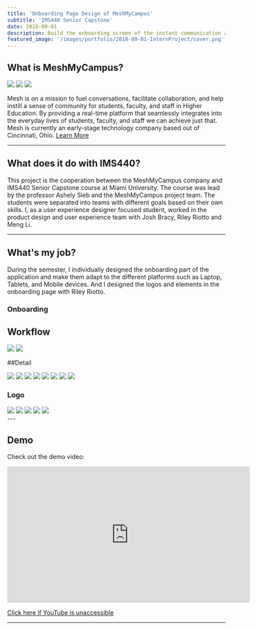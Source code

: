 ```yaml
---
title: 'Onboarding Page Design of MeshMyCampus'
subtitle: 'IMS440 Senior Capstone'
date: 2018-09-01 
description: Build the onboarding screen of the instant communication application for startup company.
featured_image: '/images/portfolio/2018-09-01-InternProject/cover.png'
---
```




## What is MeshMyCampus?

<div class="gallery" data-columns="1">
	<img src="/images/portfolio/2018-09-01-InternProject/MeshIntro1.png">
	<img src="/images/portfolio/2018-09-01-InternProject/MeshIntro2.png">
    <img src="/images/portfolio/2018-09-01-InternProject/MeshIntro3.png">
</div>

Mesh is on a mission to fuel conversations, facilitate collaboration, and help instill a sense of community for students, faculty, and staff in Higher Education. By providing a real-time platform that seamlessly integrates into the everyday lives of students, faculty, and staff we can achieve just that. Mesh is currently an early-stage technology company based out of Cincinnati, Ohio. <a href="https://meshmycampus.com">Learn More</a>

---

## What does it do with IMS440?

This project is the cooperation between the MeshMyCampus company and IMS440 Senior Capstone course at Miami University. The course was lead by the professor Ashely Sieb and the MeshMyCampus project team. The students were separated into teams with different goals based on their own skills. I, as a user experience designer focused student, worked in the product design and user experience team with Josh Bracy, Riley Riotto and Meng Li.

---

## What's my job?

During the semester, I individually designed the onboarding part of the application and make them adapt to the different platforms such as Laptop, Tablets, and Mobile devices. And I designed the logos and elements in the onboarding page with Riley Riotto.

### Onboarding

## Workflow

<div class="gallery" data-columns="1">
    <img src="/images/portfolio/2018-09-01-InternProject/OnboardingMobile1.png">
	<img src="/images/portfolio/2018-09-01-InternProject/OnboardingMobile2.png">
</div>

##Detail

<div class="gallery" data-columns="4">
    <img src="/images/portfolio/2018-09-01-InternProject/1.png">
	<img src="/images/portfolio/2018-09-01-InternProject/2.png">
    <img src="/images/portfolio/2018-09-01-InternProject/3.png">
    <img src="/images/portfolio/2018-09-01-InternProject/4.png">
    <img src="/images/portfolio/2018-09-01-InternProject/5.png">
    <img src="/images/portfolio/2018-09-01-InternProject/6.png">
    <img src="/images/portfolio/2018-09-01-InternProject/7.png">
    <img src="/images/portfolio/2018-09-01-InternProject/8.png">

</div>

### Logo

<div class="gallery" data-columns="4">
    <img src="/images/portfolio/2018-09-01-InternProject/MeshOnBoardingProfile.png">
    <img src="/images/portfolio/2018-09-01-InternProject/MeshOnBoardingDM.png">
    <img src="/images/portfolio/2018-09-01-InternProject/MeshOnBoardingFeed.png">
    <img src="/images/portfolio/2018-09-01-InternProject/MeshOnBoardingGroup.png">
    <img src="/images/portfolio/2018-09-01-InternProject/MeshOnBoardingCommunity.png">
 
    
    
</div>
---

## Demo

Check out the demo video:

<iframe width="560" height="315" src="https://www.youtube.com/embed/6NSJlCvN5WA" frameborder="0" allow="accelerometer; encrypted-media; gyroscope; picture-in-picture" allowfullscreen></iframe>

<a href="http://puo51diay.bkt.clouddn.com/Onboarding_Mobile_Draft2.mp4">Click here if YouTube is unaccessible</a>

---